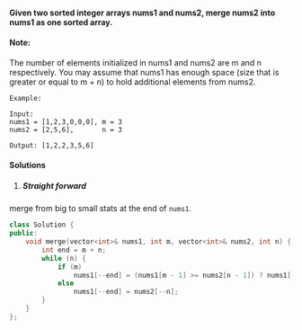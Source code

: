 #### Given two sorted integer arrays nums1 and nums2, merge nums2 into nums1 as one sorted array.

#### Note:

The number of elements initialized in nums1 and nums2 are m and n respectively.
You may assume that nums1 has enough space (size that is greater or equal to m + n) to hold additional elements from nums2.

```
Example:

Input:
nums1 = [1,2,3,0,0,0], m = 3
nums2 = [2,5,6],       n = 3

Output: [1,2,2,3,5,6]
```

#### Solutions

1. ##### Straight forward

merge from big to small stats at the end of `nums1`.

```c++
class Solution {
public:
    void merge(vector<int>& nums1, int m, vector<int>& nums2, int n) {
        int end = m + n;
        while (n) {
            if (m)
                nums1[--end] = (nums1[m - 1] >= nums2[n - 1]) ? nums1[--m] : nums2[--n];
            else
                nums1[--end] = nums2[--n];
        }
    }
};

```